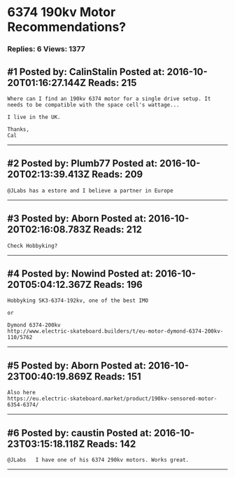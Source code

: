 # 6374 190kv Motor Recommendations?

### Replies: 6 Views: 1377

## \#1 Posted by: CalinStalin Posted at: 2016-10-20T01:16:27.144Z Reads: 215

```
Where can I find an 190kv 6374 motor for a single drive setup. It needs to be compatible with the space cell's wattage...

I live in the UK.

Thanks,
Cal
```

---
## \#2 Posted by: Plumb77 Posted at: 2016-10-20T02:13:39.413Z Reads: 209

```
@JLabs has a estore and I believe a partner in Europe
```

---
## \#3 Posted by: Aborn Posted at: 2016-10-20T02:16:08.783Z Reads: 212

```
Check Hobbyking?
```

---
## \#4 Posted by: Nowind Posted at: 2016-10-20T05:04:12.367Z Reads: 196

```
Hobbyking SK3-6374-192kv, one of the best IMO

or 

Dymond 6374-200kv
http://www.electric-skateboard.builders/t/eu-motor-dymond-6374-200kv-110/5762
```

---
## \#5 Posted by: Aborn Posted at: 2016-10-23T00:40:19.869Z Reads: 151

```
Also here
https://eu.electric-skateboard.market/product/190kv-sensored-motor-6354-6374/
```

---
## \#6 Posted by: caustin Posted at: 2016-10-23T03:15:18.118Z Reads: 142

```
@JLabs   I have one of his 6374 290kv motors. Works great.
```

---
